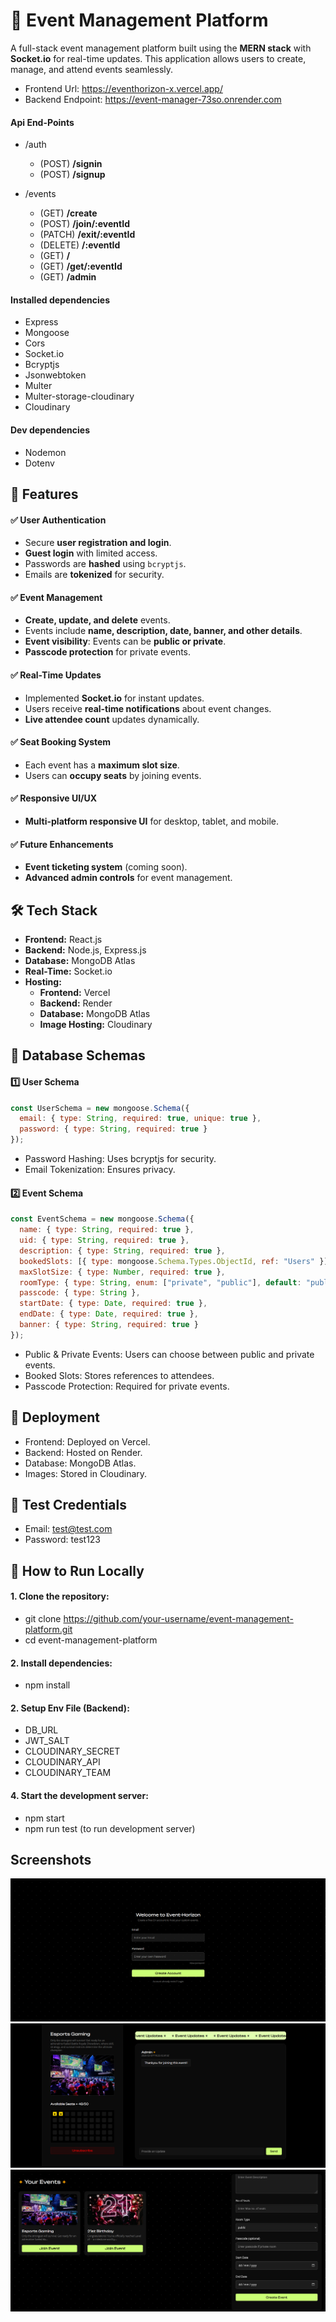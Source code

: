 # 🎉 Event Management Platform  

A full-stack event management platform built using the **MERN stack** with **Socket.io** for real-time updates. This application allows users to create, manage, and attend events seamlessly.  

- Frontend Url: https://eventhorizon-x.vercel.app/
- Backend Endpoint: https://event-manager-73so.onrender.com

#### Api End-Points
- /auth 
    - (POST) **/signin**
    - (POST) **/signup**

- /events
    - (GET) **/create**
    - (POST) **/join/:eventId**
    - (PATCH) **/exit/:eventId**
    - (DELETE) **/:eventId**
    - (GET) **/**
    - (GET) **/get/:eventId**
    - (GET) **/admin**


#### Installed dependencies
- Express
- Mongoose
- Cors
- Socket.io
- Bcryptjs
- Jsonwebtoken
- Multer
- Multer-storage-cloudinary
- Cloudinary


#### Dev dependencies
- Nodemon
- Dotenv

## 🚀 Features  

#### ✅ User Authentication  
- Secure **user registration and login**.  
- **Guest login** with limited access.  
- Passwords are **hashed** using `bcryptjs`.  
- Emails are **tokenized** for security.  

#### ✅ Event Management  
- **Create, update, and delete** events.  
- Events include **name, description, date, banner, and other details**.  
- **Event visibility**: Events can be **public or private**.  
- **Passcode protection** for private events.  

#### ✅ Real-Time Updates  
- Implemented **Socket.io** for instant updates.  
- Users receive **real-time notifications** about event changes.  
- **Live attendee count** updates dynamically.  

#### ✅ Seat Booking System  
- Each event has a **maximum slot size**.  
- Users can **occupy seats** by joining events.  

#### ✅ Responsive UI/UX  
- **Multi-platform responsive UI** for desktop, tablet, and mobile.  

#### ✅ Future Enhancements  
- **Event ticketing system** (coming soon).  
- **Advanced admin controls** for event management.  

## 🛠️ Tech Stack  
- **Frontend:** React.js 
- **Backend:** Node.js, Express.js  
- **Database:** MongoDB Atlas  
- **Real-Time:** Socket.io  
- **Hosting:**  
  - **Frontend:** Vercel  
  - **Backend:** Render  
  - **Database:** MongoDB Atlas  
  - **Image Hosting:** Cloudinary  

## 📂 Database Schemas  

#### 1️⃣ User Schema  
```js
const UserSchema = new mongoose.Schema({
  email: { type: String, required: true, unique: true },
  password: { type: String, required: true }
});
```
- Password Hashing: Uses bcryptjs for security.
- Email Tokenization: Ensures privacy.
#### 2️⃣ Event Schema
```js
const EventSchema = new mongoose.Schema({
  name: { type: String, required: true },
  uid: { type: String, required: true },
  description: { type: String, required: true },
  bookedSlots: [{ type: mongoose.Schema.Types.ObjectId, ref: "Users" }],
  maxSlotSize: { type: Number, required: true },
  roomType: { type: String, enum: ["private", "public"], default: "public" },
  passcode: { type: String },
  startDate: { type: Date, required: true },
  endDate: { type: Date, required: true },
  banner: { type: String, required: true }
});
```
- Public & Private Events: Users can choose between public and private events.
- Booked Slots: Stores references to attendees.
- Passcode Protection: Required for private events.
## 🔧 Deployment
- Frontend: Deployed on Vercel.
- Backend: Hosted on Render.
- Database: MongoDB Atlas.
- Images: Stored in Cloudinary.

## 🧪 Test Credentials
- Email: test@test.com  
- Password: test123  

## 📌 How to Run Locally

#### 1. Clone the repository:
- git clone https://github.com/your-username/event-management-platform.git
- cd event-management-platform

#### 2. Install dependencies:
- npm install

#### 2. Setup Env File (Backend):
- DB_URL
- JWT_SALT
- CLOUDINARY_SECRET
- CLOUDINARY_API
- CLOUDINARY_TEAM

#### 4. Start the development server:
- npm start
- npm run test (to run development server)

## Screenshots
![Signin Page](./screenshots/signup.png)
![Event Page](./screenshots/room.png)
![Create Event Page](./screenshots/create.png)